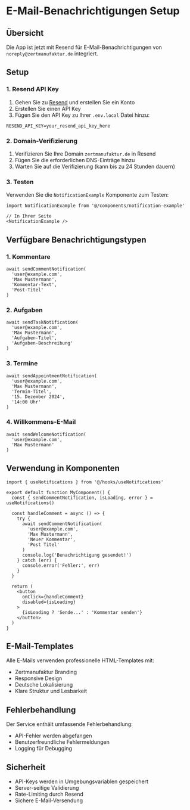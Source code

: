 # E-Mail-Benachrichtigungen Setup

## Übersicht

Die App ist jetzt mit Resend für E-Mail-Benachrichtigungen von `noreply@zertmanufaktur.de` integriert.

## Setup

### 1. Resend API Key

1. Gehen Sie zu [Resend](https://resend.com) und erstellen Sie ein Konto
2. Erstellen Sie einen API Key
3. Fügen Sie den API Key zu Ihrer `.env.local` Datei hinzu:

```env
RESEND_API_KEY=your_resend_api_key_here
```

### 2. Domain-Verifizierung

1. Verifizieren Sie Ihre Domain `zertmanufaktur.de` in Resend
2. Fügen Sie die erforderlichen DNS-Einträge hinzu
3. Warten Sie auf die Verifizierung (kann bis zu 24 Stunden dauern)

### 3. Testen

Verwenden Sie die `NotificationExample` Komponente zum Testen:

```tsx
import NotificationExample from '@/components/notification-example'

// In Ihrer Seite
<NotificationExample />
```

## Verfügbare Benachrichtigungstypen

### 1. Kommentare
```tsx
await sendCommentNotification(
  'user@example.com',
  'Max Mustermann',
  'Kommentar-Text',
  'Post-Titel'
)
```

### 2. Aufgaben
```tsx
await sendTaskNotification(
  'user@example.com',
  'Max Mustermann',
  'Aufgaben-Titel',
  'Aufgaben-Beschreibung'
)
```

### 3. Termine
```tsx
await sendAppointmentNotification(
  'user@example.com',
  'Max Mustermann',
  'Termin-Titel',
  '15. Dezember 2024',
  '14:00 Uhr'
)
```

### 4. Willkommens-E-Mail
```tsx
await sendWelcomeNotification(
  'user@example.com',
  'Max Mustermann'
)
```

## Verwendung in Komponenten

```tsx
import { useNotifications } from '@/hooks/useNotifications'

export default function MyComponent() {
  const { sendCommentNotification, isLoading, error } = useNotifications()

  const handleComment = async () => {
    try {
      await sendCommentNotification(
        'user@example.com',
        'Max Mustermann',
        'Neuer Kommentar',
        'Post Titel'
      )
      console.log('Benachrichtigung gesendet!')
    } catch (err) {
      console.error('Fehler:', err)
    }
  }

  return (
    <button 
      onClick={handleComment}
      disabled={isLoading}
    >
      {isLoading ? 'Sende...' : 'Kommentar senden'}
    </button>
  )
}
```

## E-Mail-Templates

Alle E-Mails verwenden professionelle HTML-Templates mit:
- Zertmanufaktur Branding
- Responsive Design
- Deutsche Lokalisierung
- Klare Struktur und Lesbarkeit

## Fehlerbehandlung

Der Service enthält umfassende Fehlerbehandlung:
- API-Fehler werden abgefangen
- Benutzerfreundliche Fehlermeldungen
- Logging für Debugging

## Sicherheit

- API-Keys werden in Umgebungsvariablen gespeichert
- Server-seitige Validierung
- Rate-Limiting durch Resend
- Sichere E-Mail-Versendung 